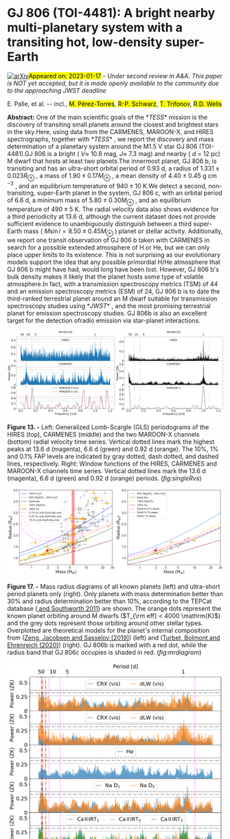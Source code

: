 <div class="macros" style="visibility:hidden;">
$\newcommand{\ensuremath}{}$
$\newcommand{\xspace}{}$
$\newcommand{\object}[1]{\texttt{#1}}$
$\newcommand{\farcs}{{.}''}$
$\newcommand{\farcm}{{.}'}$
$\newcommand{\arcsec}{''}$
$\newcommand{\arcmin}{'}$
$\newcommand{\ion}[2]{#1#2}$
$\newcommand{\textsc}[1]{\textrm{#1}}$
$\newcommand{\hl}[1]{\textrm{#1}}$
$\newcommand{\footnote}[1]{}$
$\newcommand{\tstar}{GJ~806\xspace}$
$\newcommand{\tplanet}{GJ~806 b\xspace}$
$\newcommand{\pytransit}{\textsc{PyTransit}\xspace}$
$\newcommand{\ldtk}{\textsc{LDTk}\xspace}$
$\newcommand{\lh}{\ensuremath{\ell}}$
$\newcommand{\llh}{\ensuremath{\ln P}}$
$\newcommand{\iid}{i.i.d.\xspace}$
$\newcommand{\pvec}{\ensuremath{\boldsymbol{\theta}}\xspace}$
$\newcommand{\covmat}{\emth{\boldsymbol{\Sigma}}}$
$\newcommand{\cmat}{\ensuremath{\mathbf{K}}\xspace}$
$\newcommand{\flux}{\ensuremath{\mathbf{f}}\xspace}$
$\newcommand{\gcm}{\emth{\mathrm{g cm^{-3}}}}$
$\newcommand{\smass}{\emth{\mathrm{M_\star}}}$
$\newcommand{\srad}{\emth{\mathrm{R_\star}}}$
$\newcommand{\pmass}{\emth{\mathrm{M_P}}}$
$\newcommand{\prad}{\emth{\mathrm{R_P}}}$
$\newcommand{\rptrue}{\ensuremath{r_\mathrm{p,true}}\xspace}$
$\newcommand{\ktrue}{\ensuremath{k_\mathrm{true}}\xspace}$
$\newcommand{\kapp}{\ensuremath{k_\mathrm{app}}\xspace}$
$\newcommand{\teff}{\ensuremath{T_\mathrm{eff}}\xspace}$
$\newcommand{\teffh}{\ensuremath{T_\mathrm{eff,H}}\xspace}$
$\newcommand{\teffc}{\ensuremath{T_\mathrm{eff,C}}\xspace}$
$\newcommand{\pzep}{\ensuremath{t_\mathrm{0}}\xspace}$
$\newcommand{\pper}{\ensuremath{p}\xspace}$
$\newcommand{\prho}{\ensuremath{\rho_\star}\xspace}$
$\newcommand{\pimp}{\ensuremath{b}\xspace}$
$\newcommand{\psma}{\ensuremath{a}\xspace}$
$\newcommand{\pcref}{\ensuremath{c}\xspace}$
$\newcommand{\para}{\ensuremath{k_\mathrm{app}}\xspace}$
$\newcommand{\ptra}{\ensuremath{k_\mathrm{true}}\xspace}$
$\newcommand{\mjup}{\ensuremath{M_\mathrm{Jup}}\xspace}$
$\newcommand{\rjup}{\ensuremath{R_\mathrm{Jup}}\xspace}$
$\newcommand{\george}{\textsc{George}\xspace}$
$\newcommand{\ud}{\ensuremath{\mathrm{d}\xspace}}$
$\newcommand{\plato}{\textit{PLATO}\xspace}$
$\newcommand{\tess}{\textit{TESS}\xspace}$
$\newcommand{\corot}{\textit{CoRoT}\xspace}$
$\newcommand{\kepler}{\textit{Kepler}\xspace}$
$\newcommand{\ktwo}{\textit{K2}\xspace}$
$\newcommand{\tmodel}{\ensuremath{\mathcal{T}}\xspace}$
$\newcommand{\UP}[1]{\ensuremath{\mathcal{U}(#1)}\xspace}$
$\newcommand{\NP}[1]{\ensuremath{\mathcal{N}(#1)}\xspace}$
$\newcommand{\emth}[1]{\ensuremath{#1}\xspace}$
$\newcommand{\mlp}[1]{\textcolor{red}{#1}}$
$\newcommand{\mlpd}[2]{\sout{#1} \textcolor{red}{#2}}$
$\newcommand{\ikoma}{\textcolor{red}}$
$\newcommand{\ajm}[1]{\textcolor{green}{#1}}$
$\newcommand{\Msun}{\hbox{M_{\odot}}}$
$\newcommand{\Rsun}{\hbox{R_{\odot}}}$
$\newcommand{\Mjup}{\hbox{M_{\rm Jup}}}$
$\newcommand{\Rjup}{\hbox{R_{\rm Jup}}}$
$\newcommand{\Mearth}{\hbox{M_{\oplus}}}$
$\newcommand{\Rearth}{\hbox{R_{\oplus}}}$
$\newcommand{\Mnep}{\hbox{M_{\rm Nep}}}$
$\newcommand{\hd20}{HD~209458 b}$
$\newcommand{\gj34}{GJ~3470 b}$
$\newcommand{\hat11}{HAT-P-11 b}$
$\newcommand{\hep}{He^{+}}$
$\newcommand{\hes}{He~(1^{1}S)}$
$\newcommand{\het}{He~(2^{3}S)}$
$\newcommand{\mlr}{\dot M}$
$\newcommand{\lya}{Ly\alpha}$
$\newcommand{\earth}{\oplus}$
$\newcommand{\halpha}{H\alpha }$
$\newcommand{\gs}{g s^{-1}}$
$\newcommand{\kms}{km s^{-1}}$
$\newcommand{\rp}{R_{\rm P}}$</div>

<div class="macros" style="visibility:hidden;">
$\newcommand{\ensuremath}{}$
$\newcommand{\xspace}{}$
$\newcommand{\object}[1]{\texttt{#1}}$
$\newcommand{\farcs}{{.}''}$
$\newcommand{\farcm}{{.}'}$
$\newcommand{\arcsec}{''}$
$\newcommand{\arcmin}{'}$
$\newcommand{\ion}[2]{#1#2}$
$\newcommand{\textsc}[1]{\textrm{#1}}$
$\newcommand{\hl}[1]{\textrm{#1}}$
$\newcommand{\footnote}[1]{}$
$\newcommand{\tstar}{GJ~806\xspace}$
$\newcommand{\tplanet}{GJ~806 b\xspace}$
$\newcommand{\pytransit}{\textsc{PyTransit}\xspace}$
$\newcommand{\ldtk}{\textsc{LDTk}\xspace}$
$\newcommand{\lh}{\ensuremath{\ell}}$
$\newcommand{\llh}{\ensuremath{\ln P}}$
$\newcommand{\iid}{i.i.d.\xspace}$
$\newcommand{\pvec}{\ensuremath{\boldsymbol{\theta}}\xspace}$
$\newcommand{\covmat}{\emth{\boldsymbol{\Sigma}}}$
$\newcommand{\cmat}{\ensuremath{\mathbf{K}}\xspace}$
$\newcommand{\flux}{\ensuremath{\mathbf{f}}\xspace}$
$\newcommand{\gcm}{\emth{\mathrm{g cm^{-3}}}}$
$\newcommand{\smass}{\emth{\mathrm{M_\star}}}$
$\newcommand{\srad}{\emth{\mathrm{R_\star}}}$
$\newcommand{\pmass}{\emth{\mathrm{M_P}}}$
$\newcommand{\prad}{\emth{\mathrm{R_P}}}$
$\newcommand{\rptrue}{\ensuremath{r_\mathrm{p,true}}\xspace}$
$\newcommand{\ktrue}{\ensuremath{k_\mathrm{true}}\xspace}$
$\newcommand{\kapp}{\ensuremath{k_\mathrm{app}}\xspace}$
$\newcommand{\teff}{\ensuremath{T_\mathrm{eff}}\xspace}$
$\newcommand{\teffh}{\ensuremath{T_\mathrm{eff,H}}\xspace}$
$\newcommand{\teffc}{\ensuremath{T_\mathrm{eff,C}}\xspace}$
$\newcommand{\pzep}{\ensuremath{t_\mathrm{0}}\xspace}$
$\newcommand{\pper}{\ensuremath{p}\xspace}$
$\newcommand{\prho}{\ensuremath{\rho_\star}\xspace}$
$\newcommand{\pimp}{\ensuremath{b}\xspace}$
$\newcommand{\psma}{\ensuremath{a}\xspace}$
$\newcommand{\pcref}{\ensuremath{c}\xspace}$
$\newcommand{\para}{\ensuremath{k_\mathrm{app}}\xspace}$
$\newcommand{\ptra}{\ensuremath{k_\mathrm{true}}\xspace}$
$\newcommand{\mjup}{\ensuremath{M_\mathrm{Jup}}\xspace}$
$\newcommand{\rjup}{\ensuremath{R_\mathrm{Jup}}\xspace}$
$\newcommand{\george}{\textsc{George}\xspace}$
$\newcommand{\ud}{\ensuremath{\mathrm{d}\xspace}}$
$\newcommand{\plato}{\textit{PLATO}\xspace}$
$\newcommand{\tess}{\textit{TESS}\xspace}$
$\newcommand{\corot}{\textit{CoRoT}\xspace}$
$\newcommand{\kepler}{\textit{Kepler}\xspace}$
$\newcommand{\ktwo}{\textit{K2}\xspace}$
$\newcommand{\tmodel}{\ensuremath{\mathcal{T}}\xspace}$
$\newcommand{\UP}[1]{\ensuremath{\mathcal{U}(#1)}\xspace}$
$\newcommand{\NP}[1]{\ensuremath{\mathcal{N}(#1)}\xspace}$
$\newcommand{\emth}[1]{\ensuremath{#1}\xspace}$
$\newcommand{\mlp}[1]{\textcolor{red}{#1}}$
$\newcommand{\mlpd}[2]{\sout{#1} \textcolor{red}{#2}}$
$\newcommand{\ikoma}{\textcolor{red}}$
$\newcommand{\ajm}[1]{\textcolor{green}{#1}}$
$\newcommand{\Msun}{\hbox{M_{\odot}}}$
$\newcommand{\Rsun}{\hbox{R_{\odot}}}$
$\newcommand{\Mjup}{\hbox{M_{\rm Jup}}}$
$\newcommand{\Rjup}{\hbox{R_{\rm Jup}}}$
$\newcommand{\Mearth}{\hbox{M_{\oplus}}}$
$\newcommand{\Rearth}{\hbox{R_{\oplus}}}$
$\newcommand{\Mnep}{\hbox{M_{\rm Nep}}}$
$\newcommand{\hd20}{HD~209458 b}$
$\newcommand{\gj34}{GJ~3470 b}$
$\newcommand{\hat11}{HAT-P-11 b}$
$\newcommand{\hep}{He^{+}}$
$\newcommand{\hes}{He~(1^{1}S)}$
$\newcommand{\het}{He~(2^{3}S)}$
$\newcommand{\mlr}{\dot M}$
$\newcommand{\lya}{Ly\alpha}$
$\newcommand{\earth}{\oplus}$
$\newcommand{\halpha}{H\alpha }$
$\newcommand{\gs}{g s^{-1}}$
$\newcommand{\kms}{km s^{-1}}$
$\newcommand{\rp}{R_{\rm P}}$</div>



<div id="title">

# GJ 806 (TOI-4481): A bright nearby multi-planetary system with a transiting hot, low-density super-Earth

</div>
<div id="comments">

[![arXiv](https://img.shields.io/badge/arXiv-2301.06873-b31b1b.svg)](https://arxiv.org/abs/2301.06873)<mark>Appeared on: 2023-01-17</mark> - _Under second review in A&A. This paper is NOT yet accepted, but it is made openly available to the community due to the approaching JWST deadline_

</div>
<div id="authors">

E. Palle, et al. -- incl., <mark>M. Pérez-Torres</mark>, <mark>R-P. Schwarz</mark>, <mark>T. Trifonov</mark>, <mark>R.D. Wells</mark>

</div>
<div id="abstract">

**Abstract:** One of the main scientific goals of the $* TESS*$ mission is the discovery of transiting small planets around the closest and brightest stars in the sky.Here, using data from the CARMENES, MAROON-X, and HIRES spectrographs, together with $* TESS*$ , we report the discovery and mass determination of a planetary system around the M1.5 V star GJ 806 (TOI-4481).GJ 806 is a bright ( $V \approx$ 10.8 mag, $J \approx$ 7.3 mag) and nearby ( $d$ = 12 pc) M dwarf that hosts at least two planets.The innermost planet, GJ 806 b, is transiting and has an ultra-short orbital period of 0.93 d, a radius of $1.331\pm0.023 R_{\oplus}$ , a mass of $1.90\pm 0.17 M_{\oplus}$ , a mean density of $4.40 \pm 0.45$ g cm $^{-3}$ , and an equilibrium temperature of $940 \pm 10$ K.We detect a second, non-transiting, super-Earth planet in the system, GJ 806 c, with an orbital period of 6.6 d, a minimum mass of $5.80 \pm 0.30 M_{\oplus}$ , and an equilibrium temperature of $490 \pm 5$ K. The radial velocity data also shows evidence for a third periodicity at 13.6 d, although the current dataset does not provide sufficient evidence to unambiguously distinguish between a third super-Earth mass ( $M \sin i = 8.50\pm 0.45 M_{\oplus}$ ) planet or stellar activity. Additionally, we report one transit observation of GJ 806 b taken with CARMENES in search for a possible extended atmosphere of H or He, but we can only place upper limits to its existence. This is not surprising as our evolutionary models support the idea that any possible primordial H/He atmosphere that GJ 806 b might have had, would long have been lost. However, GJ 806 b's bulk density makes it likely that the planet hosts some type of volatile atmosphere.In fact, with a transmission spectroscopy metrics (TSM) of 44 and an emission spectroscopy metrics (ESM) of 24, GJ 806 b is to date the third-ranked terrestrial planet around an M dwarf suitable for transmission spectroscopy studies using $* JWST*$ , and the most promising terrestrial planet for emission spectroscopy studies. GJ 806b is also an excellent target for the detection ofradio emission via star-planet interactions.

</div>

<div id="div_fig1">

<img src="tmp_2301.06873/./figures/GLS_Instruments_referee.png" alt="Fig13.1" width="50%"/><img src="tmp_2301.06873/./figures/WF_Instruments_referee.png" alt="Fig13.2" width="50%"/>

**Figure 13. -** Left: Generalized Lomb-Scargle (GLS) periodograms of the HIRES (top), CARMENES (middle) and the two MAROON-X channels (bottom) radial velocity time series. Vertical dotted lines mark the highest peaks at 13.6 d (magenta), 6.6 d (green) and 0.92 d (orange). The 10\%, 1\% and 0.1\% FAP levels are indicated by gray dotted, dash dotted, and dashed lines, respectively. Right: Window functions of the HIRES, CARMENES and MAROON-X channels time series. Vertical dotted lines mark the 13.6 d (magenta), 6.6 d (green) and 0.92 d (orange) periods.   (*fig:singleRvs*)

</div>
<div id="div_fig2">

<img src="tmp_2301.06873/./figures/plot_mr.png" alt="Fig17.1" width="50%"/><img src="tmp_2301.06873/./figures/plot_mr_turbet_v2.png" alt="Fig17.2" width="50%"/>

**Figure 17. -** Mass radius diagrams of all known planets (left) and ultra-short period planets only (right). Only planets with mass determination better than 30\% and radius determination better than 10\%, according to the TEPCat database  ([ and Southworth 2011]())  are shown. The orange dots represent the known planet orbiting around M dwarfs  ($T_{\rm eff} < 4000 \mathrm{K}$) and the grey dots represent those orbiting around other stellar types.
Overplotted are theoretical models for the planet's internal composition from  ([Zeng, Jacobsen and Sasselov (2019)]()) (left) and  ([Turbet, Bolmont and Ehrenreich (2020)]()) (right). GJ 806b is marked with a red dot, while the radius band that GJ 806c occupies is shaded in red.
 (*fig:mrdiagram*)

</div>
<div id="div_fig3">

<img src="tmp_2301.06873/./figures/ACTIVITY_Desembre.png" alt="Fig2" width="100%"/>

**Figure 2. -** Generalized Lomb-Scargle (GLS) periodograms of the activity indices derived from \texttt{SERVAL} for the CARMENES data. In all panels, the broken magenta lines indicate the planetary periodicities of 0.96, 6.6 and 13.6 days, and the broken red lines mark the 19.9, 34.6 and 48.1 day possible rotation periods discussed here. In the top two panels, the GLS for the CRX and dLW indices, are given independently for the visible and infrared channel spectra. The 10\%, 1\% and 0.1\% FAP levels are indicated by gray dotted, dash dotted, and dashed horizontal lines, respectively. (*fig:actindex*)

</div>